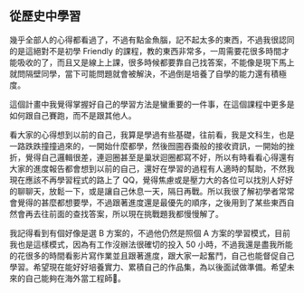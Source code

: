 ## 從歷史中學習

幾乎全部人的心得都看過了，不過有點金魚腦，記不起太多的東西，不過我很認同的是這絕對不是初學 Friendly 的課程，教的東西非常多，一周需要花很多時間才能吸收的了，而且又是線上上課，很多時候都要靠自己找答案，不能像是現下馬上就問隔壁同學，當下可能問題就會被解決，不過倒是培養了自學的能力還有積極度。

這個計畫中我覺得掌握好自己的學習方法是蠻重要的一件事，在這個課程中更多是如何跟自己賽跑，而不是跟其他人。

看大家的心得想到以前的自己，我算是學過有些基礎，往前看，我是文科生，也是一路跌跌撞撞過來的，一開始什麼都學，然後囫圇吞棗般的接收資訊，一開始的挫折，覺得自己邏輯很差，連迴圈甚至是巢狀迴圈都寫不好，所以有時看看心得還有大家的進度報告都會想到以前的自己，還好在學習的過程有人適時的幫助，不然我現在應該不再學習程式的路上了 QQ，覺得焦慮或是壓力大的各位可以找別人好好的聊聊天，放鬆一下，或是讓自己休息一天，隔日再戰。所以我很了解初學者常常會覺得的甚麼都想要學，不過跟著進度還是最優先的順序，之後用到了某些東西自然會再去往前面的查找答案，所以現在挑戰題我都慢慢解了。

我記得看到有個好像是選 B 方案的，不過他仍然是照個 A 方案的學習模式，目前我也是這樣模式，因為有工作沒辦法很確切的投入 50 小時，不過我還是盡我所能的花很多的時間看影片寫作業並且跟著進度，跟大家一起奮鬥，自己也能督促自己學習。希望現在能好好培養實力、累積自己的作品集，為以後面試做準備。希望未來的自己能夠在海外當工程師🙏。
